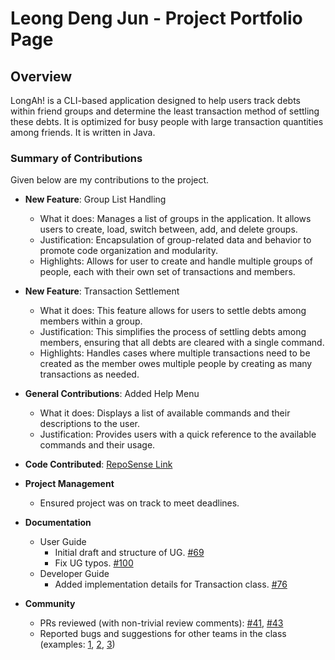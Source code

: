 # Leong Deng Jun - Project Portfolio Page

## Overview

LongAh! is a CLI-based application designed to help users track debts within friend groups and determine the least transaction method of settling these debts. It is optimized for busy people with large transaction quantities among friends. It is written in Java.

### Summary of Contributions

Given below are my contributions to the project.

* **New Feature**: Group List Handling
    * What it does: Manages a list of groups in the application. It allows users to create, load, switch between, add, and delete groups. 
    * Justification: Encapsulation of group-related data and behavior to promote code organization and modularity.
    * Highlights: Allows for user to create and handle multiple groups of people, each with their own set of transactions and members.

* **New Feature**: Transaction Settlement
    * What it does: This feature allows for users to settle debts among members within a group.
    * Justification: This simplifies the process of settling debts among members, ensuring that all debts are cleared with a single command.
    * Highlights: Handles cases where multiple transactions need to be created as the member owes multiple people by creating as many transactions as needed.

* **General Contributions**: Added Help Menu
    * What it does: Displays a list of available commands and their descriptions to the user.
    * Justification: Provides users with a quick reference to the available commands and their usage.


* **Code Contributed**: [RepoSense Link](https://nus-cs2113-ay2324s2.github.io/tp-dashboard/?search=djleong&breakdown=true&sort=groupTitle%20dsc&sortWithin=title&since=2024-02-23&timeframe=commit&mergegroup=&groupSelect=groupByRepos&checkedFileTypes=docs~functional-code~test-code~other)

* **Project Management**
    * Ensured project was on track to meet deadlines.

* **Documentation**
    * User Guide
        * Initial draft and structure of UG. [#69](https://github.com/AY2324S2-CS2113-T15-1/tp/pull/69)
        * Fix UG typos. [#100](https://github.com/AY2324S2-CS2113-T15-1/tp/pull/100)
    * Developer Guide
        * Added implementation details for Transaction class. [#76](https://github.com/AY2324S2-CS2113-T15-1/tp/pull/76)


* **Community**
    * PRs reviewed (with non-trivial review comments): [#41](https://github.com/AY2324S2-CS2113-T15-1/tp/pull/41#discussion_r1530007348), [#43](https://github.com/AY2324S2-CS2113-T15-1/tp/pull/43#discussion_r1531991085)
    * Reported bugs and suggestions for other teams in the class (examples: [1](https://github.com/djleong01/ped/issues/11), [2](https://github.com/djleong01/ped/issues/9), [3](https://github.com/djleong01/ped/issues/13))
